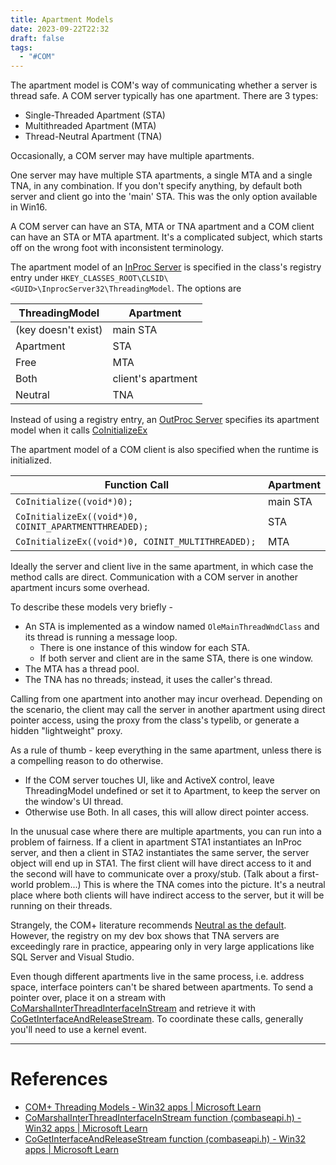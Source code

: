 ```yaml
---
title: Apartment Models
date: 2023-09-22T22:32
draft: false
tags:
  - "#COM"
---
```

The apartment model is COM's way of communicating whether a server is thread safe.  A COM server typically has one apartment.  There are 3 types:

- Single-Threaded Apartment (STA)
- Multithreaded Apartment (MTA)
- Thread-Neutral Apartment (TNA)

Occasionally, a COM server may have multiple apartments.

One server may have multiple STA apartments, a single MTA and a single TNA, in any combination.  If you don't specify anything, by default both server and client go into the 'main' STA.  This was the only option available in Win16.

A COM server can have an STA, MTA or TNA apartment and a COM client can have an STA or MTA apartment.  It's a complicated subject, which starts off on the wrong foot with inconsistent terminology.

The apartment model of an [InProc Server](/notes/computer/microsoft/com/apartment-models/inproc-server) is specified in the class's registry entry under `HKEY_CLASSES_ROOT\CLSID\<GUID>\InprocServer32\ThreadingModel`.  The options are

| ThreadingModel | Apartment |
|---|---|
| (key doesn't exist) | main STA |
| Apartment | STA |
| Free | MTA |
| Both | client's apartment |
| Neutral | TNA |

Instead of using a registry entry, an [OutProc Server](/notes/computer/microsoft/com/apartment-models/outproc-server) specifies its apartment model when it calls [CoInitializeEx](https://learn.microsoft.com/en-us/windows/win32/api/combaseapi/nf-combaseapi-coinitializeex)

The apartment model of a COM client is also specified when the runtime is initialized.

| Function Call | Apartment|
|---|---|
| `CoInitialize((void*)0);` | main STA |
| `CoInitializeEx((void*)0, COINIT_APARTMENTTHREADED);` | STA |
| `CoInitializeEx((void*)0, COINIT_MULTITHREADED);` | MTA |

Ideally the server and client live in the same apartment, in which case the method calls are direct.  Communication with a COM server in another apartment incurs some overhead.

To describe these models very briefly -
- An STA is implemented as a window named `OleMainThreadWndClass` and its thread is running a message loop.
    - There is one instance of this window for each STA.
    - If both server and client are in the same STA, there is one window.
- The MTA has a thread pool.
- The TNA has no threads; instead, it uses the caller's thread.  

Calling from one apartment into another may incur overhead.  Depending on the scenario, the client may call the server in another apartment using direct pointer access, using the proxy from the class's typelib, or generate a hidden "lightweight" proxy.

As a rule of thumb - keep everything in the same apartment, unless there is a compelling reason to do otherwise.
- If the COM server touches UI, like and ActiveX control, leave ThreadingModel undefined or set it to Apartment, to keep the server on the window's UI thread.
- Otherwise use Both.  In all cases, this will allow direct pointer access.

In the unusual case where there are multiple apartments, you can run into a problem of fairness.  If a client in apartment STA1 instantiates an InProc server, and then a client in STA2 instantiates the same server, the server object will end up in STA1.  The first client will have direct access to it and the second will have to communicate over a proxy/stub.  (Talk about a first-world problem...)  This is where the TNA comes into the picture.  It's a neutral place where both clients will have indirect access to the server, but it will be running on their threads.

Strangely, the COM+ literature recommends [Neutral as the default](https://learn.microsoft.com/en-us/windows/win32/cossdk/neutral-apartments).  However, the registry on my dev box shows that TNA servers are exceedingly rare in practice, appearing only in very large applications like SQL Server and Visual Studio.

Even though different apartments live in the same process, i.e. address space, interface pointers can't be shared between apartments.  To send a pointer over, place it on a stream with [CoMarshalInterThreadInterfaceInStream](https://learn.microsoft.com/en-us/windows/win32/api/combaseapi/nf-combaseapi-comarshalinterthreadinterfaceinstream) and retrieve it with [CoGetInterfaceAndReleaseStream](https://learn.microsoft.com/en-us/windows/win32/api/combaseapi/nf-combaseapi-cogetinterfaceandreleasestream).  To coordinate these calls, generally you'll need to use a kernel event.

---
# References

- [COM+ Threading Models - Win32 apps | Microsoft Learn](https://learn.microsoft.com/en-us/windows/win32/cossdk/com--threading-models)
- [CoMarshalInterThreadInterfaceInStream function (combaseapi.h) - Win32 apps | Microsoft Learn](https://learn.microsoft.com/en-us/windows/win32/api/combaseapi/nf-combaseapi-comarshalinterthreadinterfaceinstream)
- [CoGetInterfaceAndReleaseStream function (combaseapi.h) - Win32 apps | Microsoft Learn](https://learn.microsoft.com/en-us/windows/win32/api/combaseapi/nf-combaseapi-cogetinterfaceandreleasestream)

